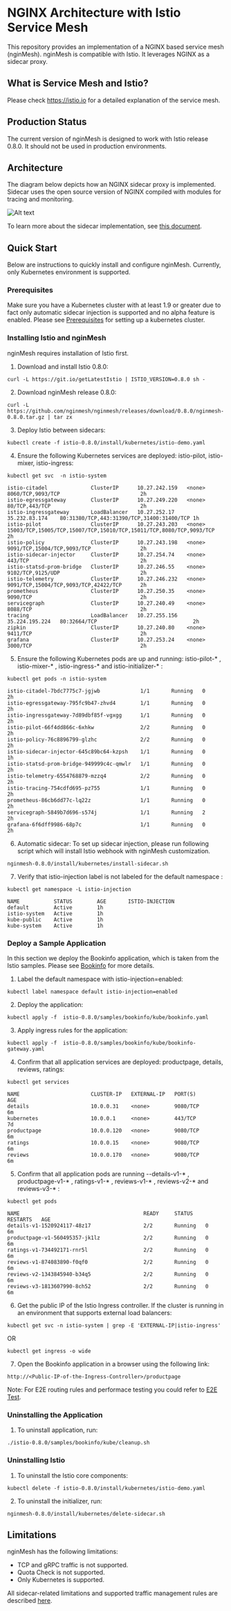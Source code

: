 # NGINX Architecture with Istio Service Mesh
This repository provides an implementation of a NGINX based service mesh (nginMesh).  nginMesh is compatible with Istio.  It leverages NGINX as a sidecar proxy. 

## What is Service Mesh and Istio?
Please check https://istio.io for a detailed explanation of the service mesh.  

## Production Status
The current version of nginMesh is designed to work with Istio release 0.8.0. It should not be used in production environments.  

## Architecture
The diagram below depicts how an NGINX sidecar proxy is implemented. Sidecar uses the open source version of NGINX compiled with modules for tracing and monitoring.

![Alt text](/images/nginx_sidecar.png?raw=true "NGINX Sidecar")

To learn more about the sidecar implementation, see [this document](istio/agent).

## Quick Start
Below are instructions to quickly install and configure nginMesh.  Currently, only Kubernetes environment is supported.

### Prerequisites
Make sure you have a Kubernetes cluster with at least 1.9 or greater due to fact only automatic sidecar injection is supported and no alpha feature is enabled. Please see [Prerequisites](https://istio.io/docs/setup/kubernetes/quick-start.html) for setting up a kubernetes cluster.

### Installing Istio and nginMesh
nginMesh requires installation of Istio first.

1. Download and install Istio 0.8.0:
```
curl -L https://git.io/getLatestIstio | ISTIO_VERSION=0.8.0 sh -
```
2. Download nginMesh release 0.8.0:
```
curl -L https://github.com/nginmesh/nginmesh/releases/download/0.8.0/nginmesh-0.8.0.tar.gz | tar zx
```

3. Deploy Istio between sidecars:

```
kubectl create -f istio-0.8.0/install/kubernetes/istio-demo.yaml
```


4. Ensure the following Kubernetes services are deployed: istio-pilot, istio-mixer, istio-ingress:
```
kubectl get svc  -n istio-system  
```
```
istio-citadel              ClusterIP      10.27.242.159   <none>           8060/TCP,9093/TCP                          2h
istio-egressgateway        ClusterIP      10.27.249.220   <none>           80/TCP,443/TCP                             2h
istio-ingressgateway       LoadBalancer   10.27.252.17    35.232.83.174    80:31380/TCP,443:31390/TCP,31400:31400/TCP 1h
istio-pilot                ClusterIP      10.27.243.203   <none>           15003/TCP,15005/TCP,15007/TCP,15010/TCP,15011/TCP,8080/TCP,9093/TCP   2h
istio-policy               ClusterIP      10.27.243.198   <none>           9091/TCP,15004/TCP,9093/TCP                2h
istio-sidecar-injector     ClusterIP      10.27.254.74    <none>           443/TCP                                    2h
istio-statsd-prom-bridge   ClusterIP      10.27.246.55    <none>           9102/TCP,9125/UDP                          2h
istio-telemetry            ClusterIP      10.27.246.232   <none>           9091/TCP,15004/TCP,9093/TCP,42422/TCP      2h
prometheus                 ClusterIP      10.27.250.35    <none>           9090/TCP                                   2h
servicegraph               ClusterIP      10.27.240.49    <none>           8088/TCP                                   2h
tracing                    LoadBalancer   10.27.255.156   35.224.195.224   80:32664/TCP                               2h
zipkin                     ClusterIP      10.27.240.80    <none>           9411/TCP                                   2h
grafana                    ClusterIP      10.27.253.24    <none>           3000/TCP                                   2h
```

5. Ensure the following Kubernetes pods are up and running: istio-pilot-* , istio-mixer-* , istio-ingress-*  and istio-initializer-* :
```
kubectl get pods -n istio-system    
```
```
istio-citadel-7bdc7775c7-jgjwb             1/1       Running   0          2h
istio-egressgateway-795fc9b47-zhvd4        1/1       Running   0          2h
istio-ingressgateway-7d89dbf85f-vgxgg      1/1       Running   0          2h
istio-pilot-66f4dd866c-6xhkw               2/2       Running   0          2h
istio-policy-76c8896799-glzhc              2/2       Running   0          2h
istio-sidecar-injector-645c89bc64-kzpsh    1/1       Running   0          1h
istio-statsd-prom-bridge-949999c4c-qmwlr   1/1       Running   0          2h
istio-telemetry-6554768879-mzzq4           2/2       Running   0          2h
istio-tracing-754cdfd695-pz755             1/1       Running   0          2h
prometheus-86cb6dd77c-lq22z                1/1       Running   0          2h
servicegraph-5849b7d696-s574j              1/1       Running   2          2h
grafana-6f6dff9986-68p7c                   1/1       Running   0          2h
```


6. Automatic sidecar:
To set up sidecar injection, please run following script which will install Istio webhook with nginMesh customization.
```
nginmesh-0.8.0/install/kubernetes/install-sidecar.sh
```

7. Verify that istio-injection label is not labeled for the default namespace :
```
kubectl get namespace -L istio-injection
```
```
NAME           STATUS        AGE       ISTIO-INJECTION
default        Active        1h        
istio-system   Active        1h        
kube-public    Active        1h        
kube-system    Active        1h
```


### Deploy a Sample Application
In this section we deploy the Bookinfo application, which is taken from the Istio samples. Please see [Bookinfo](https://istio.io/docs/guides/bookinfo.html)  for more details.

1. Label the default namespace with istio-injection=enabled:

```
kubectl label namespace default istio-injection=enabled
```

2. Deploy the application:

```
kubectl apply -f  istio-0.8.0/samples/bookinfo/kube/bookinfo.yaml
```
3. Apply ingress rules for the application:

```
kubectl apply -f  istio-0.8.0/samples/bookinfo/kube/bookinfo-gateway.yaml
```


4. Confirm that all application services are deployed: productpage, details, reviews, ratings:

```
kubectl get services
```
```
NAME                       CLUSTER-IP   EXTERNAL-IP   PORT(S)              AGE
details                    10.0.0.31    <none>        9080/TCP             6m
kubernetes                 10.0.0.1     <none>        443/TCP              7d
productpage                10.0.0.120   <none>        9080/TCP             6m
ratings                    10.0.0.15    <none>        9080/TCP             6m
reviews                    10.0.0.170   <none>        9080/TCP             6m
```

5. Confirm that all application pods are running --details-v1-* , productpage-v1-* , ratings-v1-* , reviews-v1-* , reviews-v2-* and reviews-v3-* :
```
kubectl get pods
```
```
NAME                                        READY     STATUS    RESTARTS   AGE
details-v1-1520924117-48z17                 2/2       Running   0          6m
productpage-v1-560495357-jk1lz              2/2       Running   0          6m
ratings-v1-734492171-rnr5l                  2/2       Running   0          6m
reviews-v1-874083890-f0qf0                  2/2       Running   0          6m
reviews-v2-1343845940-b34q5                 2/2       Running   0          6m
reviews-v3-1813607990-8ch52                 2/2       Running   0          6m
```

6. Get the public IP of the Istio Ingress controller. If the cluster is running in an environment that supports external load balancers:

```
kubectl get svc -n istio-system | grep -E 'EXTERNAL-IP|istio-ingress'
```

OR

```
kubectl get ingress -o wide       
```

7. Open the Bookinfo application in a browser using the following link:
```
http://<Public-IP-of-the-Ingress-Controller>/productpage
```

Note: For E2E routing rules and performace testing you could refer to [E2E Test](istio/tests/README.md).


### Uninstalling the Application
1. To uninstall application, run:

```
./istio-0.8.0/samples/bookinfo/kube/cleanup.sh
```

### Uninstalling Istio
1. To uninstall the Istio core components:

```
kubectl delete -f istio-0.8.0/install/kubernetes/istio-demo.yaml
```


2. To uninstall the initializer, run:

```
nginmesh-0.8.0/install/kubernetes/delete-sidecar.sh
```

## Limitations
nginMesh has the following limitations:
* TCP and gRPC traffic is not supported.
* Quota Check is not supported.
* Only Kubernetes is supported.

All sidecar-related limitations and supported traffic management rules are described [here](istio/agent).
